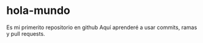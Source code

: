# hola-mundo
Es mi primerito repositorio en github
Aquí aprenderé a usar commits, ramas y pull requests.

